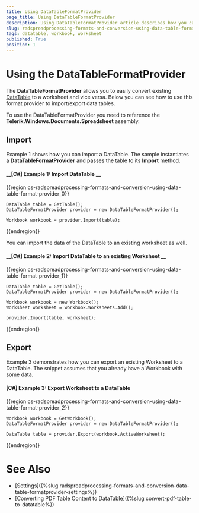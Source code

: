 ```yaml
---
title: Using DataTableFormatProvider
page_title: Using DataTableFormatProvider
description: Using DataTableFormatProvider article describes how you can convert a DataTable to a worksheet and vice versa. 
slug: radspreadprocessing-formats-and-conversion-using-data-table-format-provider
tags: datatable, workbook, worksheet
published: True
position: 1
---
```


# Using the DataTableFormatProvider

The __DataTableFormatProvider__ allows you to easily convert existing [DataTable](https://docs.microsoft.com/en-us/dotnet/api/system.data.datatable?view=net-5.0) to a worksheet and vice versa. Below you can see how to use this format provider to import/export data tables.

To use the DataTableFormatProvider you need to reference the __Telerik.Windows.Documents.Spreadsheet__ assembly. 

## Import

Example 1 shows how you can import a DataTable. The sample instantiates a __DataTableFormatProvider__ and passes the table to its __Import__ method.   

#### __[C#] Example 1: Import DataTable __

{{region cs-radspreadprocessing-formats-and-conversion-using-data-table-format-provider_0}}

	DataTable table = GetTable();
	DataTableFormatProvider provider = new DataTableFormatProvider();
	
	Workbook workbook = provider.Import(table);

{{endregion}}

You can import the data of the DataTable to an existing worksheet as well.

#### __[C#] Example 2: Import DataTable to an existing Worksheet __

{{region cs-radspreadprocessing-formats-and-conversion-using-data-table-format-provider_1}}

	DataTable table = GetTable();
	DataTableFormatProvider provider = new DataTableFormatProvider();
	
	Workbook workbook = new Workbook();
	Worksheet worksheet = workbook.Worksheets.Add();
	
	provider.Import(table, worksheet);

{{endregion}}

## Export

Example 3 demonstrates how you can export an existing Worksheet to a DataTable. The snippet assumes that you already have a Workbook with some data.

#### __[C#] Example 3: Export Worksheet to a DataTable__

{{region cs-radspreadprocessing-formats-and-conversion-using-data-table-format-provider_2}}
	
	Workbook workbook = GetWorkbook();
	DataTableFormatProvider provider = new DataTableFormatProvider();
	
	DataTable table = provider.Export(workbook.ActiveWorksheet);

{{endregion}}

# See Also

* [Settings]({%slug radspreadprocessing-formats-and-conversion-data-table-formatprovider-settings%})
* [Converting PDF Table Content to DataTable]({%slug convert-pdf-table-to-datatable%})